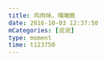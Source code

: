 ```yaml
---
title: 鸡肉味，嘎嘣脆
date: 2016-10-03 12:37:50
mCategories: [说说]
type: moment
time: t123750
---
```


<div id="pics-20161003123750"></div>

<script src="/lib/moment/pics.js"></script>
<script>
var data = [
    {"link": "2016-10-03_000002.jpeg", "type": "shuoshuo"}
];
picsRender(data, "pics-20161003123750");
</script>
